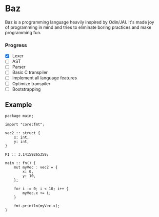 # Baz

Baz is a programming language heavily inspired by Odin/JAI. It's made joy of programming in mind and tries to eliminate boring practices and make programming fun.

### Progress

- [x] Lexer
- [ ] AST
- [ ] Parser
- [ ] Basic C transpiler
- [ ] Implement all language features
- [ ] Optimize transpiler
- [ ] Bootstrapping

##  Example

```odin
package main;

import "core:fmt";

vec2 :: struct {
    x: int,
    y: int,
}

PI :: 3.14159265359;

main :: fn() {
    mut myVec : vec2 = {
        x: 0,
        y: 10,
    };
    
    for i := 0; i < 10; i++ {
        myVec.x += i;
    }
    
    fmt.println(myVec.x);
}
```
